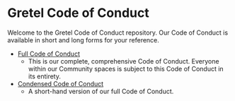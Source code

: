 # Gretel Code of Conduct

Welcome to the Gretel Code of Conduct repository. Our Code of Conduct is available in short and long forms for your reference. 

* [Full Code of Conduct](CoC-full.md)
    * This is our complete, comprehensive Code of Conduct. Everyone within our 
    Community spaces is subject to this Code of Conduct in its entirety.
* [Condensed Code of Conduct](CoC-tldr.md)
    * A short-hand version of our full Code of Conduct.
